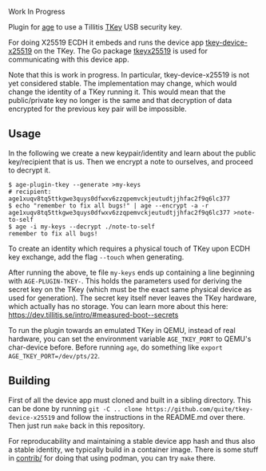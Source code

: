 
Work In Progress

Plugin for [age](https://github.com/FiloSottile/age) to use a Tillitis
[TKey](https://github.com/tillitis/tillitis-key1) USB security key.

For doing X25519 ECDH it embeds and runs the device app
[tkey-device-x25519](https://github.com/quite/tkey-device-x25519) on
the TKey. The Go package
[tkeyx25519](https://github.com/quite/tkeyx25519) is used for
communicating with this device app.

Note that this is work in progress. In particular, tkey-device-x25519
is not yet considered stable. The implementation may change, which
would change the identity of a TKey running it. This would mean that
the public/private key no longer is the same and that decryption of
data encrypted for the previous key pair will be impossible.

## Usage

In the following we create a new keypair/identity and learn about the
public key/recipient that is us. Then we encrypt a note to ourselves,
and proceed to decrypt it.

```
$ age-plugin-tkey --generate >my-keys
# recipient: age1xuqv8tq5ttkgwe3quys0dfwxv6zzqpemvckjeutudtjjhfac2f9q6lc377
$ echo "remember to fix all bugs!" | age --encrypt -a -r age1xuqv8tq5ttkgwe3quys0dfwxv6zzqpemvckjeutudtjjhfac2f9q6lc377 >note-to-self
$ age -i my-keys --decrypt ./note-to-self
remember to fix all bugs!
```

To create an identity which requires a physical touch of TKey upon
ECDH key exchange, add the flag `--touch` when generating.

After running the above, te file `my-keys` ends up containing a line
beginning with `AGE-PLUGIN-TKEY-`. This holds the parameters used for
deriving the secret key on the TKey (which must be the exact same
physical device as used for generation). The secret key itself never
leaves the TKey hardware, which actually has no storage. You can learn
more about this here:
https://dev.tillitis.se/intro/#measured-boot--secrets

To run the plugin towards an emulated TKey in QEMU, instead of real
hardware, you can set the environment variable `AGE_TKEY_PORT` to
QEMU's char-device before. Before running `age`, do something like
`export AGE_TKEY_PORT=/dev/pts/22`.

## Building

First of all the device app must cloned and built in a sibling
directory. This can be done by running `git -C .. clone
https://github.com/quite/tkey-device-x25519` and follow the
instructions in the README.md over there. Then just run `make` back in
this repository.

For reproducability and maintaining a stable device app hash and thus
also a stable identity, we typically build in a container image. There
is some stuff in [contrib/](contrib/) for doing that using podman, you
can try `make` there.
